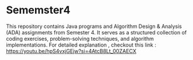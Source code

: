 # Sememster4
This repository contains Java programs and Algorithm Design &amp; Analysis (ADA) assignments from Semester 4. It serves as a structured collection of coding exercises, problem-solving techniques, and algorithm implementations.
For detailed explanation , checkout this link : https://youtu.be/hpS4vxjGEjw?si=4AtcB8Lt_00ZAECX
